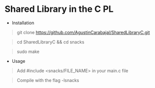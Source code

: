 # Shared Library in the C PL

* Installation

> git clone https://github.com/AgustinCarabajal/SharedLibraryC.git

> cd SharedLibraryC && cd snacks

> sudo make
  
* Usage

> Add #include <snacks/FILE_NAME> in your main.c file

> Compile with the flag -lsnacks
